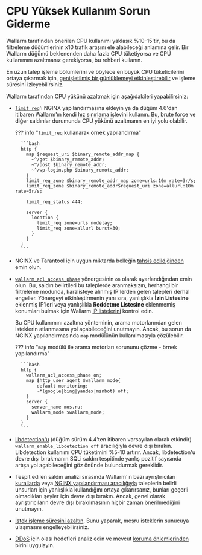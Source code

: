 # CPU Yüksek Kullanım Sorun Giderme

Wallarm tarafından önerilen CPU kullanımı yaklaşık %10-15'tir, bu da filtreleme düğümlerinin x10 trafik artışını ele alabileceği anlamına gelir. Bir Wallarm düğümü beklenenden daha fazla CPU tüketiyorsa ve CPU kullanımını azaltmanız gerekiyorsa, bu rehberi kullanın.

En uzun talep işleme bölümlerini ve böylece en büyük CPU tüketicilerini ortaya çıkarmak için, [genişletilmiş bir günlüklemeyi etkinleştirebilir](../admin-en/configure-logging.md#configuring-extended-logging-for-the-nginx‑based-filter-node) ve işleme süresini izleyebilirsiniz.

Wallarm tarafından CPU yükünü azaltmak için aşağıdakileri yapabilirsiniz:

* [`limit_req`](http://nginx.org/en/docs/http/ngx_http_limit_req_module.html)'i NGINX yapılandırmasına ekleyin ya da düğüm 4.6'dan itibaren Wallarm'ın kendi [hız sınırlama](../user-guides/rules/rate-limiting.md) işlevini kullanın. Bu, brute force ve diğer saldırılar durumunda CPU yükünü azaltmanın en iyi yolu olabilir.

    ??? info "`limit_req` kullanarak örnek yapılandırma"

        ```bash
        http {
          map $request_uri $binary_remote_addr_map {
            ~^/get $binary_remote_addr;
            ~^/post $binary_remote_addr;
            ~^/wp-login.php $binary_remote_addr;
          }
          limit_req_zone $binary_remote_addr_map zone=urls:10m rate=3r/s;
          limit_req_zone $binary_remote_addr$request_uri zone=allurl:10m rate=5r/s;

          limit_req_status 444;

          server {
            location {
              limit_req zone=urls nodelay;
              limit_req zone=allurl burst=30;
            }
          }
        }        
        ```

* NGINX ve Tarantool için uygun miktarda belleğin [tahsis edildiğinden](../admin-en/configuration-guides/allocate-resources-for-node.md) emin olun.
* [`wallarm_acl_access_phase`](../admin-en/configure-parameters-en.md#wallarm_acl_access_phase) yönergesinin `on` olarak ayarlandığından emin olun. Bu, saldırı belirtileri bu taleplerde aranmaksızın, herhangi bir filtreleme modunda, karalisteye alınmış IP'lerden gelen talepleri derhal engeller. Yönergeyi etkinleştirmenin yanı sıra, yanlışlıkla **İzin Listesine** eklenmiş IP'leri veya yanlışlıkla **Reddetme Listesine** eklenmemiş konumları bulmak için Wallarm [IP listelerini](../user-guides/ip-lists/overview.md) kontrol edin.

    Bu CPU kullanımını azaltma yönteminin, arama motorlarından gelen isteklerin atlanmasına yol açabileceğini unutmayın. Ancak, bu sorun da NGINX yapılandırmasında `map` modülünün kullanılmasıyla çözülebilir.

    ??? info "`map` modülü ile arama motorları sorununu çözme - örnek yapılandırma"

        ```bash
        http {
          wallarm_acl_access_phase on;
          map $http_user_agent $wallarm_mode{
        	  default monitoring;
        	  ~*(google|bing|yandex|msnbot) off;
          }
          server {
            server_name mos.ru;
            wallarm_mode $wallarm_mode;
          }
        }
        ```

* [libdetection'u](../about-wallarm/protecting-against-attacks.md#libdetection-overview) (düğüm sürüm 4.4'ten itibaren varsayılan olarak etkindir) `wallarm_enable_libdetection off` aracılığıyla devre dışı bırakın. Libdetection kullanımı CPU tüketimini %5-10 artırır. Ancak, libdetection'u devre dışı bırakmanın SQLi saldırı tespitinde yanlış pozitif sayısında artışa yol açabileceğini göz önünde bulundurmak gereklidir.
* Tespit edilen saldırı analizi sırasında Wallarm'ın bazı ayrıştırıcıları [kurallarda](../user-guides/rules/disable-request-parsers.md) veya [NGINX yapılandırması aracılığıyla](../admin-en/configure-parameters-en.md#wallarm_parser_disable) taleplerin belirli unsurları için yanlışlıkla kullandığını ortaya çıkarırsanız, bunları geçerli olmadıkları şeyler için devre dışı bırakın. Ancak, genel olarak ayrıştırıcıların devre dışı bırakılmasının hiçbir zaman önerilmediğini unutmayın.
* [İstek işleme süresini azaltın](../user-guides/rules/configure-overlimit-res-detection.md). Bunu yaparak, meşru isteklerin sunucuya ulaşmasını engelleyebilirsiniz.
* [DDoS](../admin-en/configuration-guides/protecting-against-ddos.md) için olası hedefleri analiz edin ve mevcut [koruma önlemlerinden](../admin-en/configuration-guides/protecting-against-ddos.md#l7-ddos-protection-with-wallarm) birini uygulayın.